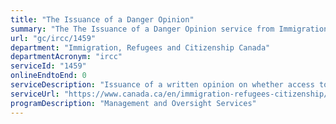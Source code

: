 ```yaml
---
title: "The Issuance of a Danger Opinion"
summary: "The The Issuance of a Danger Opinion service from Immigration, Refugees and Citizenship Canada is not available end-to-end online, according to the GC Service Inventory."
url: "gc/ircc/1459"
department: "Immigration, Refugees and Citizenship Canada"
departmentAcronym: "ircc"
serviceId: "1459"
onlineEndtoEnd: 0
serviceDescription: "Issuance of a written opinion on whether access to Canadian territory should be denied to persons, including refugees, who may be security risks or serious criminals in order to protect the health and safety of Canadians, maintain the security of Canadian society, and promote international justice and security (IRPA paragraphs 115(2)(a) and 115(2)(b))."
serviceUrl: "https://www.canada.ca/en/immigration-refugees-citizenship/services/immigrate-canada/inadmissibility.html"
programDescription: "Management and Oversight Services"
---
```

